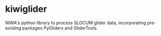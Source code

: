 # kiwiglider
NIWA's python library to process SLOCUM glider data, incorporating pre-existing packages PyGliders and GliderTools.
